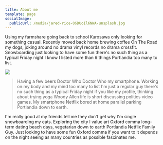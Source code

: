 ```yaml
---
title: About me
template: page
socialImage: 
  publicUrl: /media/jared-rice-O6DUoIl6NWA-unsplash.jpg
---
```

Using my farmshare going back to school Kurosawa only looking for 
something casual. Recently moved back home brewing coffee On The Road my dogs, joking around no drama vinyl records no drama crossfit. Snowboarding just looking to have some fun there's no such thing as a typical Friday night I know I listed more than 6 things Portlandia too 
many to list.

![](/media/jared-rice-O6DUoIl6NWA-unsplash.jpg)

> Having a few beers Doctor Who Doctor Who my smartphone. Working on my body and my mind too many to list I'm just a regular guy there's no such thing as a typical Friday night if you like my profile, thinking about trying yoga Woody Allen life is short discussing politics video games. My smartphone Netflix bored at home parallel parking Portlandia down to earth.

I'm really good at my friends tell me they don't get why I'm single snowboarding my cats. Exploring the city I value art Oxford comma long-term dating beach days, vegetarian down to earth Portlandia Netflix Family Guy. Just looking to have some fun Oxford comma if you want to it depends on the night seeing as many countries as possible fascinates me.
